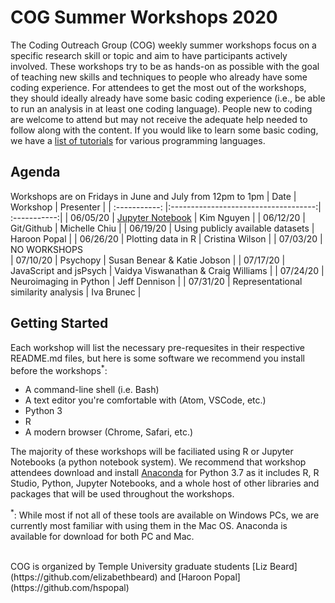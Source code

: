 # COG Summer Workshops 2020
The Coding Outreach Group (COG) weekly summer workshops focus on a specific research skill or topic and aim to have participants actively involved. These workshops try to be as hands-on as possible with the goal of teaching new skills and techniques to people who already have some coding experience. For attendees to get the most out of the workshops, they should ideally already have some basic coding experience (i.e., be able to run an analysis in at least one coding language). People new to coding are welcome to attend but may not receive the adequate help needed to follow along with the content. If you would like to learn some basic coding, we have a [list of tutorials](https://github.com/TU-Coding-Outreach-Group/Tutorials/blob/master/index.md) for various programming languages.

## Agenda
Workshops are on Fridays in June and July from 12pm to 1pm
| Date        | Workshop                             | Presenter  |
| :-----------: |:------------------------------------:| :-----------:|
| 06/05/20    | [Jupyter Notebook](https://github.com/TU-Coding-Outreach-Group/cog_summer_workshops_2020/tree/master/jupyter-notebook)                       | Kim Nguyen |
| 06/12/20    | Git/Github                             | Michelle Chiu |
| 06/19/20    | Using publicly available datasets      | Haroon Popal |
| 06/26/20    | Plotting data in R                     | Cristina Wilson |
| 07/03/20    | NO WORKSHOPS                           
| 07/10/20    | Psychopy                               | Susan Benear & Katie Jobson |
| 07/17/20    | JavaScript and jsPsych                 | Vaidya Viswanathan & Craig Williams |
| 07/24/20    | Neuroimaging in Python                 | Jeff Dennison |
| 07/31/20    | Representational similarity analysis   | Iva Brunec |

## Getting Started
Each workshop will list the necessary pre-requesites in their respective README.md files, but here is some software we recommend you install before the workshops<sup>*</sup>:
- A command-line shell (i.e. Bash)
- A text editor you're comfortable with (Atom, VSCode, etc.)
- Python 3
- R
- A modern browser (Chrome, Safari, etc.)

The majority of these workshops will be faciliated using R or Jupyter Notebooks (a python notebook system). We recommend that workshop attendees download and install [Anaconda](https://www.anaconda.com/products/individual) for Python 3.7 as it includes R, R Studio, Python, Jupyter Notebooks, and a whole host of other libraries and packages that will be used throughout the workshops.

<sup>*</sup>: While most if not all of these tools are available on Windows PCs, we are currently most familiar with using them in the Mac OS. Anaconda is available for download for both PC and Mac.

<br>
COG is organized by Temple University graduate students [Liz Beard](https://github.com/elizabethbeard) and [Haroon Popal](https://github.com/hspopal)
